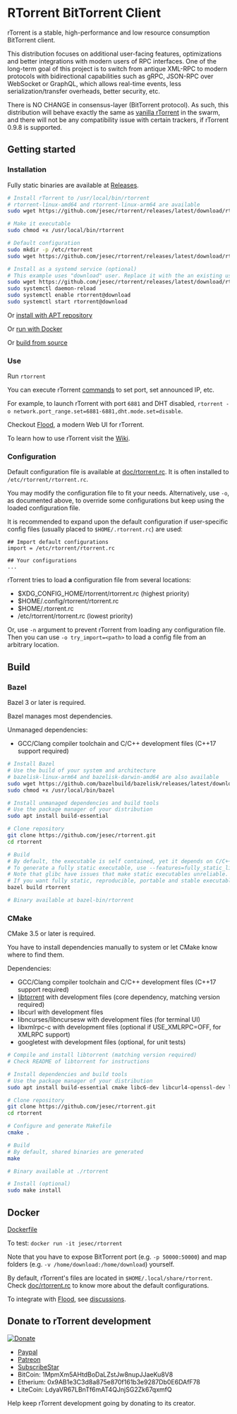# RTorrent BitTorrent Client

rTorrent is a stable, high-performance and low resource consumption BitTorrent client.

This distribution focuses on additional user-facing features, optimizations and better integrations with modern users of RPC interfaces. One of the long-term goal of this project is to switch from antique XML-RPC to modern protocols with bidirectional capabilities such as gRPC, JSON-RPC over WebSocket or GraphQL, which allows real-time events, less serialization/transfer overheads, better security, etc.

There is NO CHANGE in consensus-layer (BitTorrent protocol). As such, this distribution will behave exactly the same as [vanilla rTorrent](https://github.com/rakshasa/rtorrent) in the swarm, and there will not be any compatibility issue with certain trackers, if rTorrent 0.9.8 is supported.

## Getting started

### Installation

Fully static binaries are available at [Releases](https://github.com/jesec/rtorrent/releases).

```sh
# Install rTorrent to /usr/local/bin/rtorrent
# rtorrent-linux-amd64 and rtorrent-linux-arm64 are available
sudo wget https://github.com/jesec/rtorrent/releases/latest/download/rtorrent-linux-amd64 -O /usr/local/bin/rtorrent

# Make it executable
sudo chmod +x /usr/local/bin/rtorrent

# Default configuration
sudo mkdir -p /etc/rtorrent
sudo wget https://github.com/jesec/rtorrent/releases/latest/download/rtorrent.rc -O /etc/rtorrent/rtorrent.rc

# Install as a systemd service (optional)
# This example uses "download" user. Replace it with the an existing user that rTorrent should run with.
sudo wget https://github.com/jesec/rtorrent/releases/latest/download/rtorrent@.service -O /etc/systemd/system/rtorrent@.service
sudo systemctl daemon-reload
sudo systemctl enable rtorrent@download
sudo systemctl start rtorrent@download
```

Or [install with APT repository](https://deb.jesec.io/)

Or [run with Docker](https://github.com/jesec/rtorrent#docker)

Or [build from source](https://github.com/jesec/rtorrent#build)

### Use

Run `rtorrent`

You can execute rTorrent [commands](https://rtorrent-docs.readthedocs.io/en/latest/cmd-ref.html) to set port, set announced IP, etc.

For example, to launch rTorrent with port `6881` and DHT disabled, `rtorrent -o network.port_range.set=6881-6881,dht.mode.set=disable`.

Checkout [Flood](https://flood.js.org), a modern Web UI for rTorrent.

To learn how to use rTorrent visit the [Wiki](https://github.com/rakshasa/rtorrent/wiki).

### Configuration

Default configuration file is available at [doc/rtorrent.rc](https://github.com/jesec/rtorrent/blob/master/doc/rtorrent.rc). It is often installed to `/etc/rtorrent/rtorrent.rc`.

You may modify the configuration file to fit your needs. Alternatively, use `-o`, as documented above, to override some configurations but keep using the loaded configuration file.

It is recommended to expand upon the default configuration if user-specific config files (usually placed to `$HOME/.rtorrent.rc`) are used:

```
## Import default configurations
import = /etc/rtorrent/rtorrent.rc

## Your configurations
...
```

rTorrent tries to load **a** configuration file from several locations:

- $XDG_CONFIG_HOME/rtorrent/rtorrent.rc (highest priority)
- $HOME/.config/rtorrent/rtorrent.rc
- $HOME/.rtorrent.rc
- /etc/rtorrent/rtorrent.rc (lowest priority)

Or, use `-n` argument to prevent rTorrent from loading any configuration file. Then you can use `-o try_import=<path>` to load a config file from an arbitrary location.

## Build

### Bazel

Bazel 3 or later is required.

Bazel manages most dependencies.

Unmanaged dependencies:

- GCC/Clang compiler toolchain and C/C++ development files (C++17 support required)

```sh
# Install Bazel
# Use the build of your system and architecture
# bazelisk-linux-arm64 and bazelisk-darwin-amd64 are also available
sudo wget https://github.com/bazelbuild/bazelisk/releases/latest/download/bazelisk-linux-amd64 -O /usr/local/bin/bazel
sudo chmod +x /usr/local/bin/bazel

# Install unmanaged dependencies and build tools
# Use the package manager of your distribution
sudo apt install build-essential

# Clone repository
git clone https://github.com/jesec/rtorrent.git
cd rtorrent

# Build
# By default, the executable is self contained, yet it depends on C/C++ standard libraries of system.
# To generate a fully static executable, use --features=fully_static_link argument.
# Note that glibc have issues that make static executables unreliable.
# If you want fully static, reproducible, portable and stable executable, build with Dockerfile.
bazel build rtorrent

# Binary available at bazel-bin/rtorrent
```

### CMake

CMake 3.5 or later is required.

You have to install dependencies manually to system or let CMake know where to find them.

Dependencies:

- GCC/Clang compiler toolchain and C/C++ development files (C++17 support required)
- [libtorrent](https://github.com/jesec/libtorrent) with development files (core dependency, matching version required)
- libcurl with development files
- libncurses/libncursesw with development files (for terminal UI)
- libxmlrpc-c with development files (optional if USE_XMLRPC=OFF, for XMLRPC support)
- googletest with development files (optional, for unit tests)

```sh
# Compile and install libtorrent (matching version required)
# Check README of libtorrent for instructions

# Install dependencies and build tools
# Use the package manager of your distribution
sudo apt install build-essential cmake libc6-dev libcurl4-openssl-dev libncursesw5-dev libxmlrpc-c++8-dev libgtest-dev

# Clone repository
git clone https://github.com/jesec/rtorrent.git
cd rtorrent

# Configure and generate Makefile
cmake .

# Build
# By default, shared binaries are generated
make

# Binary available at ./rtorrent

# Install (optional)
sudo make install
```

## Docker

[Dockerfile](https://github.com/jesec/rtorrent/blob/master/Dockerfile)

To test: `docker run -it jesec/rtorrent`

Note that you have to expose BitTorrent port (e.g. `-p 50000:50000`) and map folders (e.g. `-v /home/download:/home/download`) yourself.

By default, rTorrent's files are located in `$HOME/.local/share/rtorrent`. Check [doc/rtorrent.rc](https://github.com/jesec/rtorrent/blob/master/doc/rtorrent.rc) to know more about the default configurations.

To integrate with [Flood](https://flood.js.org), see [discussions](https://github.com/jesec/flood/discussions/120).

## Donate to rTorrent development

[![Donate](https://rakshasa.github.io/rtorrent/donate_paypal_green.svg)](https://paypal.me/jarisundell)

- [Paypal](https://paypal.me/jarisundelljp)
- [Patreon](https://www.patreon.com/rtorrent)
- [SubscribeStar](https://www.subscribestar.com/rtorrent)
- BitCoin: 1MpmXm5AHtdBoDaLZstJw8nupJJaeKu8V8
- Etherium: 0x9AB1e3C3d8a875e870f161b3e9287Db0E6DAfF78
- LiteCoin: LdyaVR67LBnTf6mAT4QJnjSG2Zk67qxmfQ

Help keep rTorrent development going by donating to its creator.
